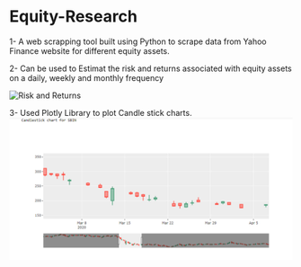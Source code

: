 # Equity-Research

1- A web scrapping tool built using Python to scrape data from Yahoo Finance website for different equity assets.


2- Can be used to Estimat the risk and returns associated with equity assets on a daily, weekly and monthly frequency

![Risk and Returns](https://github.com/ronak-ag19/Equity-Research/blob/main/Risk_Returns.png?raw=true)

3- Used Plotly Library to plot Candle stick charts.
![Candlestick Chart](https://github.com/ronak-ag19/Equity-Research/blob/main/chart.png?raw=true)
